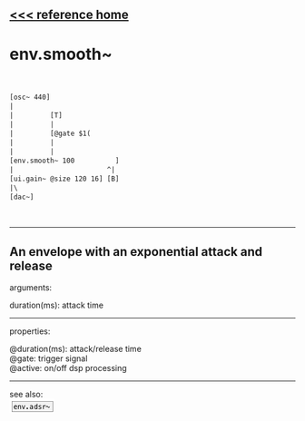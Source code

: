 [<<< reference home](ceammc_lib.md)
---

# env.smooth~

```


[osc~ 440]
|
|         [T]
|         |
|         [@gate $1(
|         |
|         |
[env.smooth~ 100          ]
|                       ^|
[ui.gain~ @size 120 16] [B]
|\
[dac~]

            
```
---
An envelope with an exponential attack and release
---
arguments:

duration(ms): attack time<br>

---
properties:

@duration(ms): attack/release time<br>
@gate: trigger signal<br>
@active: on/off dsp
            processing<br>

---
see also:<br>
[![env.adsr~](img/object_env.adsr~.png)](env.adsr~.md)
